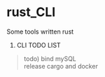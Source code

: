 # rust_CLI
Some tools written rust

1. CLI TODO LIST

> todo) bind mySQL  
> release cargo and docker

